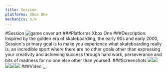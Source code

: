 ```yaml
---
title: Session
platforms: Xbox One
mechanics: n/a
---
```

#Session
![game cover art](//images.igdb.com/igdb/image/upload/t_cover_big/ki1ojhvkgcvppomzmj2q.jpg "Logo Title Text 1")
###Platforms
Xbox One
###Description:
Inspired by the golden era of skateboarding, the early 90s and early 2000, Session's primary goal is to make you experience what skateboarding really is; an incredible sport where there are no other goals other than expressing your creativity and achieving success through hard work, perseverance and bits of madness for no one else other than yourself.
###Screenshots
<a target="_blank" href="//images.igdb.com/igdb/image/upload/t_cover_big/wcjbn6nyfys4jxhc5ega.jpg"><img src="//images.igdb.com/igdb/image/upload/t_thumb/wcjbn6nyfys4jxhc5ega.jpg"/></a><a target="_blank" href="//images.igdb.com/igdb/image/upload/t_cover_big/abeuqjjfijhwdbxg2ebd.jpg"><img src="//images.igdb.com/igdb/image/upload/t_thumb/abeuqjjfijhwdbxg2ebd.jpg"/></a><a target="_blank" href="//images.igdb.com/igdb/image/upload/t_cover_big/plbeujv4ho6fbkp2cijo.jpg"><img src="//images.igdb.com/igdb/image/upload/t_thumb/plbeujv4ho6fbkp2cijo.jpg"/></a><a target="_blank" href="//images.igdb.com/igdb/image/upload/t_cover_big/vccoxxyp0v3yunnvneq3.jpg"><img src="//images.igdb.com/igdb/image/upload/t_thumb/vccoxxyp0v3yunnvneq3.jpg"/></a><a target="_blank" href="//images.igdb.com/igdb/image/upload/t_cover_big/mfrurgafjj00f3dce575.jpg"><img src="//images.igdb.com/igdb/image/upload/t_thumb/mfrurgafjj00f3dce575.jpg"/></a>
###Video
,,,
